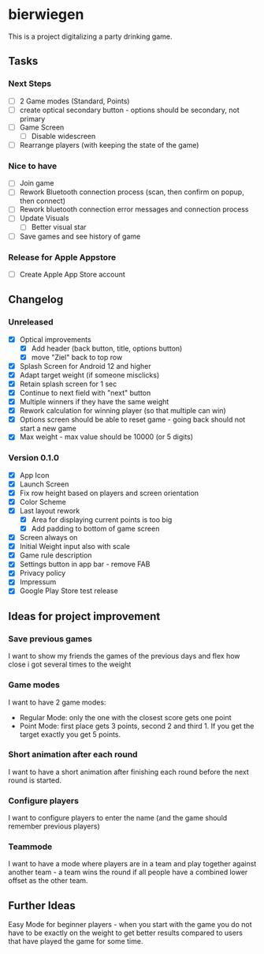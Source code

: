 # bierwiegen

This is a project digitalizing a party drinking game. 

## Tasks

### Next Steps
- [ ] 2 Game modes (Standard, Points)
- [ ] create optical secondary button - options should be secondary, not primary
- [ ] Game Screen
  - [ ] Disable widescreen
- [ ] Rearrange players (with keeping the state of the game)

### Nice to have
- [ ] Join game
- [ ] Rework Bluetooth connection process (scan, then confirm on popup, then connect)
- [ ] Rework bluetooth connection error messages and connection process
- [ ] Update Visuals
  - [ ] Better visual star
- [ ] Save games and see history of game

### Release for Apple Appstore
- [ ] Create Apple App Store account

## Changelog

### Unreleased

- [x] Optical improvements
  - [x] Add header (back button, title, options button)
  - [x] move "Ziel" back to top row
- [x] Splash Screen for Android 12 and higher
- [x] Adapt target weight (if someone misclicks)
- [x] Retain splash screen for 1 sec
- [x] Continue to next field with "next" button
- [x] Multiple winners if they have the same weight
- [x] Rework calculation for winning player (so that multiple can win)
- [x] Options screen should be able to reset game - going back should not start a new game
- [x] Max weight - max value should be 10000 (or 5 digits)

### Version 0.1.0

- [x] App Icon
- [x] Launch Screen
- [x] Fix row height based on players and screen orientation
- [x] Color Scheme
- [x] Last layout rework
  - [x] Area for displaying current points is too big
  - [x] Add padding to bottom of game screen
- [x] Screen always on
- [x] Initial Weight input also with scale
- [x] Game rule description
- [x] Settings button in app bar - remove FAB
- [x] Privacy policy
- [x] Impressum
- [x] Google Play Store test release

## Ideas for project improvement

### Save previous games
I want to show my friends the games of the previous days and flex how close
i got several times to the weight

### Game modes
I want to have 2 game modes:
- Regular Mode: only the one with the closest score gets one point
- Point Mode: first place gets 3 points, second 2 and third 1. If you get the target 
  exactly you get 5 points.

### Short animation after each round
I want to have a short animation after finishing each round before the next round is
started.

### Configure players
I want to configure players to enter the name (and the game should remember previous players)

### Teammode
I want to have a mode where players are in a team and play together against another team - a 
team wins the round if all people have a combined lower offset as the other team.

## Further Ideas
Easy Mode for beginner players - when you start with the game you do not have to be exactly on 
the weight to get better results compared to users that have played the game for some time.
